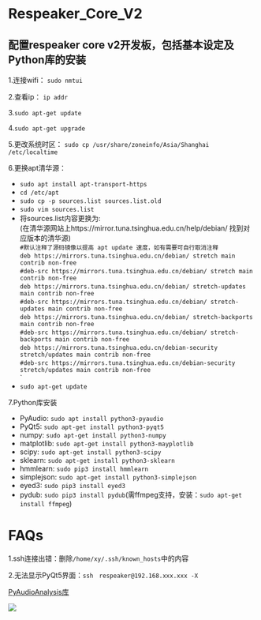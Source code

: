 # Respeaker_Core_V2
配置respeaker core v2开发板，包括基本设定及Python库的安装
----------------------------------------------------
1.连接wifi： `sudo nmtui`

2.查看ip： `ip addr`

3.`sudo apt-get update`

4.`sudo apt-get upgrade`

5.更改系统时区： `sudo cp /usr/share/zoneinfo/Asia/Shanghai /etc/localtime`

6.更换apt清华源：<br>
  * `sudo apt install apt-transport-https`<br>
  * `cd /etc/apt`<br>
  * `sudo cp -p sources.list sources.list.old`<br>
  * `sudo vim sources.list`<br>
  * 将sources.list内容更换为:<br>
  (在清华源网站上https://mirror.tuna.tsinghua.edu.cn/help/debian/ 找到对应版本的清华源)<br>
   `#默认注释了源码镜像以提高 apt update 速度，如有需要可自行取消注释`<br>
   `deb https://mirrors.tuna.tsinghua.edu.cn/debian/ stretch main contrib non-free`<br>
   `#deb-src https://mirrors.tuna.tsinghua.edu.cn/debian/ stretch main contrib non-free`<br>
   `deb https://mirrors.tuna.tsinghua.edu.cn/debian/ stretch-updates main contrib non-free`<br>
   `#deb-src https://mirrors.tuna.tsinghua.edu.cn/debian/ stretch-updates main contrib non-free`<br>
   `deb https://mirrors.tuna.tsinghua.edu.cn/debian/ stretch-backports main contrib non-free`<br>
   `#deb-src https://mirrors.tuna.tsinghua.edu.cn/debian/ stretch-backports main contrib non-free`<br>
   `deb https://mirrors.tuna.tsinghua.edu.cn/debian-security stretch/updates main contrib non-free`<br>
   `#deb-src https://mirrors.tuna.tsinghua.edu.cn/debian-security stretch/updates main contrib non-free`<br>`
  * `sudo apt-get update`<br>

7.Python库安装
  * PyAudio: `sudo apt install python3-pyaudio`<br>
  * PyQt5: `sudo apt-get install python3-pyqt5`<br>
  * numpy: `sudo apt-get install python3-numpy`<br>
  * matplotlib: `sudo apt-get install python3-mayplotlib`<br>
  * scipy: `sudo apt-get install python3-scipy`<br>
  * sklearn: `sudo apt-get install python3-sklearn`<br>
  * hmmlearn: `sudo pip3 install hmmlearn`<br>
  * simplejson: `sudo apt-get install python3-simplejson`<br>
  * eyed3: `sudo pip3 install eyed3`<br>
  * pydub: `sudo pip3 install pydub`(需ffmpeg支持，安装：`sudo apt-get install ffmpeg`) <br>

# FAQs  
1.ssh连接出错：删除`/home/xy/.ssh/known_hosts`中的内容

2.无法显示PyQt5界面：`ssh　respeaker@192.168.xxx.xxx -X`

[PyAudioAnalysis库](https://github.com/tyiannak/pyAudioAnalysis)

![](https://timgsa.baidu.com/timg?image&quality=80&size=b9999_10000&sec=1544368789184&di=062d69406e794ae6d836b7ca387a6563&imgtype=0&src=http%3A%2F%2Fimgsrc.baidu.com%2Fforum%2Fw%3D580%2Fsign%3D3d21336dfb039245a1b5e107b795a4a8%2F277603d3d539b600c41cca17ee50352ac45cb7fd.jpg)  
